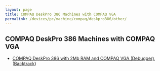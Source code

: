 ```yaml
---
layout: page
title: COMPAQ DeskPro 386 Machines with COMPAQ VGA
permalink: /devices/pc/machine/compaq/deskpro386/other/
---
```


COMPAQ DeskPro 386 Machines with COMPAQ VGA 
---

* [COMPAQ DeskPro 386 with 2Mb RAM and COMPAQ VGA (Debugger)](2048kb/debugger/),([Backtrack](2048kb/debugger/backtrack/))
